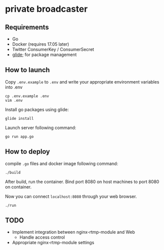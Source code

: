 # private broadcaster

## Requirements
* Go
* Docker (requires 17.05 later)
* Twitter ConsumerKey / ConsumerSecret
* [glide](https://glide.sh/); for package management

## How to launch
Copy `.env.example` to `.env` and write your appropriate
environment variables into .env

```
cp .env.example .env
vim .env
```

Install go packages using glide:
```
glide install
```

Launch server following command:
```
go run app.go
```

## How to deploy
compile `.go` files and docker image following command:

```shell
./build
```

After build, run the container.
Bind port 8080 on host machines to port 8080 on container.

Now you can connect `localhost:8080` through your web browser.

```
./run
```

## TODO
* Implement integration between nginx-rtmp-module and Web
  * Handle access control
* Appropriate nginx-rtmp-module settings

